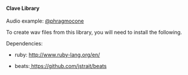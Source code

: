 #### Clave Library

Audio example: [ @phragmocone ]( https://sites.google.com/site/phragmocone/ )

To create wav files from this library,
you will need to install the following.

Dependencies:

  - ruby: [ http://www.ruby-lang.org/en/ ]( http://www.ruby-lang.org/en/ )

  - beats:[ https://github.com/jstrait/beats ]( https://github.com/jstrait/beats )
